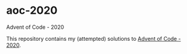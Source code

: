 # aoc-2020
Advent of Code - 2020

This repository contains my (attempted) solutions to [Advent of Code - 2020](https://adventofcode.com/).
